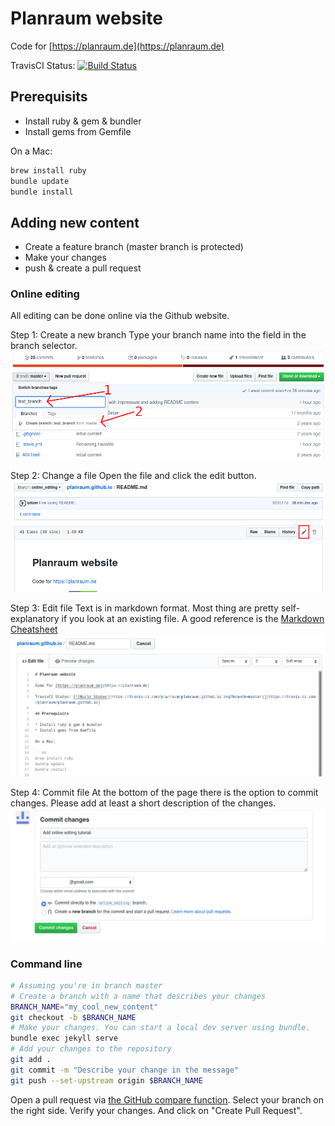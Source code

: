 # Planraum website

Code for [https://planraum.de](https://planraum.de)

TravisCI Status: [![Build Status](https://travis-ci.com/planraum/planraum.github.io.svg?branch=master)](https://travis-ci.com/planraum/planraum.github.io)

## Prerequisits

* Install ruby & gem & bundler
* Install gems from Gemfile

On a Mac:

```sh
brew install ruby
bundle update
bundle install
```

## Adding new content

* Create a feature branch (master branch is protected)
* Make your changes
* push & create a pull request

### Online editing
All editing can be done online via the Github website.

Step 1: Create a new branch
Type your branch name into the field in the branch selector. 
![Branch selector](tutorial_images/create_branch.png)

Step 2: Change a file
Open the file and click the edit button.
![Edit button](tutorial_images/edit_file.png)

Step 3: Edit file
Text is in markdown format. Most thing are pretty self-explanatory if you look at an existing file. A good reference is the [Markdown Cheatsheet](https://github.com/adam-p/markdown-here/wiki/Markdown-Cheatsheet)
![Editor](tutorial_images/editor.png)

Step 4: Commit file
At the bottom of the page there is the option to commit changes. Please add at least a short description of the changes.
![Commit](tutorial_images/commit.png)



### Command line

```sh
# Assuming you're in branch master
# Create a branch with a name that describes your changes
BRANCH_NAME="my_cool_new_content"
git checkout -b $BRANCH_NAME
# Make your changes. You can start a local dev server using bundle.
bundle exec jekyll serve
# Add your changes to the repository
git add .
git commit -m "Describe your change in the message"
git push --set-upstream origin $BRANCH_NAME
```

Open a pull request via [the GitHub compare function](https://github.com/planraum/planraum.github.io/compare). Select your branch on the right side. Verify your changes. And click on "Create Pull Request".
